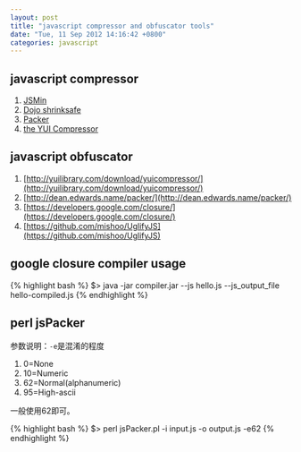 ```yaml
---
layout: post
title: "javascript compressor and obfuscator tools"
date: "Tue, 11 Sep 2012 14:16:42 +0800"
categories: javascript
---
```


javascript compressor
-----

1. [JSMin](http://crockford.com/javascript/jsmin)
2. [Dojo shrinksafe](http://dojotoolkit.org/docs/shrinksafe)
3. [Packer](http://dean.edwards.name/packer/)
4. [the YUI Compressor](http://developer.yahoo.com/yui/compressor/)

javascript obfuscator
-----

1. [http://yuilibrary.com/download/yuicompressor/](http://yuilibrary.com/download/yuicompressor/)
2. [http://dean.edwards.name/packer/](http://dean.edwards.name/packer/)
3. [https://developers.google.com/closure/](https://developers.google.com/closure/)
4. [https://github.com/mishoo/UglifyJS](https://github.com/mishoo/UglifyJS)

google closure compiler usage
-----

{% highlight bash %}
$> java -jar compiler.jar --js hello.js --js_output_file hello-compiled.js
{% endhighlight %}

perl jsPacker
-----

参数说明：`-e`是混淆的程度

1. 0=None
2. 10=Numeric
3. 62=Normal(alphanumeric)
4. 95=High-ascii

一般使用62即可。

{% highlight bash %}
$> perl jsPacker.pl -i input.js -o output.js -e62
{% endhighlight %}
